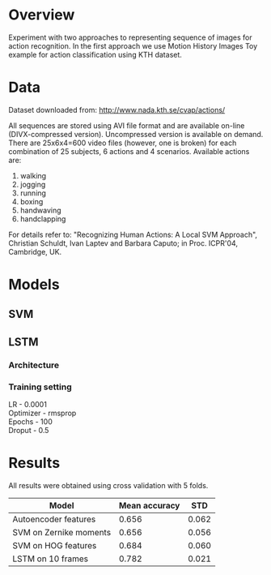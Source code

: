 # Overview

Experiment with two approaches to representing sequence of images for action recognition. In the first approach we use Motion History Images 
Toy example for action classification using KTH dataset.

# Data
Dataset downloaded from:
http://www.nada.kth.se/cvap/actions/

All sequences are stored using AVI file format and are available on-line (DIVX-compressed version). Uncompressed version is available on demand. There are 25x6x4=600 video files (however, one is broken) for each combination of 25 subjects, 6 actions and 4 scenarios. 
Available actions are:

1. walking
2. jogging
3. running
4. boxing
5. handwaving
6. handclapping

For details refer to:
"Recognizing Human Actions: A Local SVM Approach",
Christian Schuldt, Ivan Laptev and Barbara Caputo; in Proc. ICPR'04, Cambridge, UK.
# Models
## SVM

## LSTM
### Architecture

### Training setting
LR - 0.0001 \
Optimizer - rmsprop \
Epochs - 100 \
Droput - 0.5

# Results
All results were obtained using cross validation with 5 folds.

| Model                  | Mean accuracy | STD  |
|------------------------|---------------|------|
| Autoencoder features   | 0.656         | 0.062|
| SVM on Zernike moments | 0.656         | 0.056|
| SVM on HOG features    | 0.684         | 0.060|
| LSTM on 10 frames      | 0.782         | 0.021|
